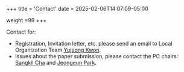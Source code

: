 +++
title = 'Contact'
date = 2025-02-06T14:07:09-05:00

weight =99
+++

Contact for:

-   Registration, Invitation letter, etc. please send an email to
    Local Organization Team [Yujeong Kwon](mailto:shr2008@g.skku.edu).
-   Issues about the paper submission, please contact the PC chairs: [Sangkil Cha](mailto:sangkilc@kaist.ac.kr) and [Jeongeun Park](mailto:jeongeun.park@ntnu.no).
